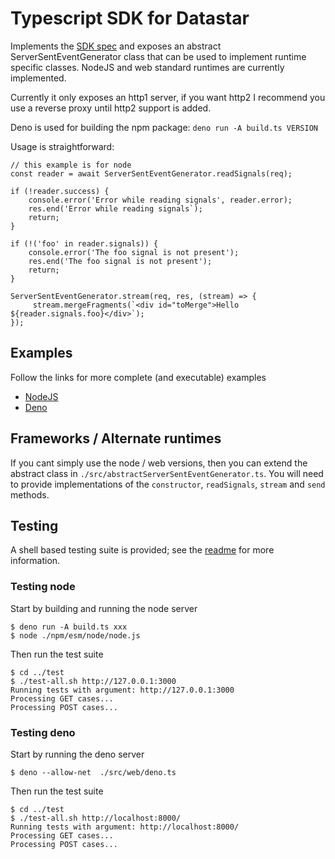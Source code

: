 # Typescript SDK for Datastar

Implements the [SDK spec](../README.md) and exposes an abstract
ServerSentEventGenerator class that can be used to implement runtime specific
classes. NodeJS and web standard runtimes are currently implemented.

Currently it only exposes an http1 server, if you want http2 I recommend you use
a reverse proxy until http2 support is added.

Deno is used for building the npm package: `deno run -A build.ts VERSION`

Usage is straightforward:

```
// this example is for node
const reader = await ServerSentEventGenerator.readSignals(req);

if (!reader.success) {
    console.error('Error while reading signals', reader.error);
    res.end('Error while reading signals`);
    return;
}

if (!('foo' in reader.signals)) {
    console.error('The foo signal is not present');
    res.end('The foo signal is not present');
    return;
}

ServerSentEventGenerator.stream(req, res, (stream) => {
     stream.mergeFragments(`<div id="toMerge">Hello ${reader.signals.foo}</div>`);
});
```

## Examples

Follow the links for more complete (and executable) examples

- [NodeJS](./examples/node.ts)
- [Deno](./examples/deno.ts)

## Frameworks / Alternate runtimes

If you cant simply use the node / web versions, then you can extend the abstract
class in `./src/abstractServerSentEventGenerator.ts`. You will need to provide
implementations of the `constructor`, `readSignals`, `stream` and `send`
methods.

## Testing

A shell based testing suite is provided; see the [readme](../test/README.md) for
more information.

### Testing node

Start by building and running the node server

```
$ deno run -A build.ts xxx
$ node ./npm/esm/node/node.js
```

Then run the test suite

```
$ cd ../test
$ ./test-all.sh http://127.0.0.1:3000
Running tests with argument: http://127.0.0.1:3000
Processing GET cases...
Processing POST cases...
```

### Testing deno

Start by running the deno server

```
$ deno --allow-net  ./src/web/deno.ts
```

Then run the test suite

```
$ cd ../test
$ ./test-all.sh http://localhost:8000/
Running tests with argument: http://localhost:8000/
Processing GET cases...
Processing POST cases...
```
